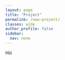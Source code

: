 ```yaml
---
layout: page
title: "Project"
permalink: /new-project/
classes: wide
author_profile: false
sidebar:
  nav: none
---
```

Hiii


<!-- layout: page
title: Contact
permalink: /contact/ -->

<!-- <style>
  .contact-container {
    max-width: 700px;
    margin: 0 auto;
    padding: 2rem;
    background: #f9f9f9;
    border-radius: 12px;
    box-shadow: 0px 4px 12px rgba(0,0,0,0.1);
  }
  .contact-container h1 {
    text-align: center;
    margin-bottom: 1rem;
    color: #333;
  }
  .contact-note {
    text-align: center;
    font-style: italic;
    color: #666;
    margin-bottom: 2rem;
  }
  .contact-form input,
  .contact-form textarea {
    width: 100%;
    padding: 12px;
    margin-bottom: 1.2rem;
    border: 1px solid #ccc;
    border-radius: 8px;
    font-size: 1rem;
  }
  .contact-form button {
    width: 100%;
    padding: 14px;
    background-color: #222;
    color: #fff;
    border: none;
    border-radius: 8px;
    font-size: 1.1rem;
    cursor: pointer;
    transition: background 0.3s ease;
  }
  .contact-form button:hover {
    background-color: #444;
  }
</style>

<div class="contact-container">
  <h1>Feel free to contact me 🚀</h1>
  <p class="contact-note">
    I usually reply quickly... unless I’m debugging something 🐛.<br>
    If I take a while, sorry in advance — but I promise I’ll get back to you! 😉
  </p>

  <form class="contact-form" target="_blank" action="https://formsubmit.co/abdul.math@alumni.iitm.ac.in" method="POST">
    <input type="text" name="name" placeholder="Full Name" required>
    <input type="email" name="email" placeholder="Email Address" required>
    <textarea name="message" rows="8" placeholder="Your Message..." required></textarea>
    <button type="submit">Send Message ✉️</button>
  </form>
</div> -->
